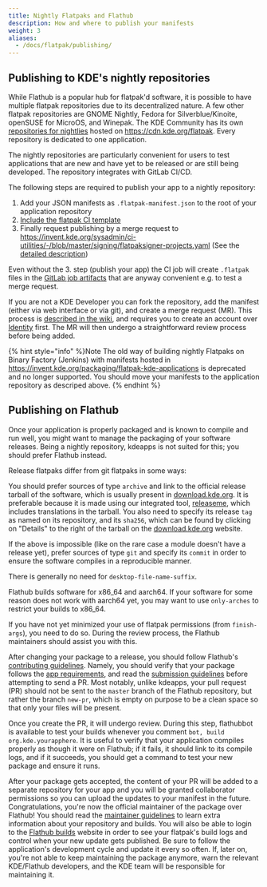 ```yaml
---
title: Nightly Flatpaks and Flathub
description: How and where to publish your manifests
weight: 3
aliases:
  - /docs/flatpak/publishing/
---
```


## Publishing to KDE's nightly repositories 

While Flathub is a popular hub for flatpak'd software, it is possible to have multiple flatpak repositories due to its decentralized nature. A few other flatpak repositories are GNOME Nightly, Fedora for Silverblue/Kinoite, openSUSE for MicroOS, and Winepak. The KDE Community has its own [repositories for nightlies](https://userbase.kde.org/Tutorials/Flatpak) hosted on https://cdn.kde.org/flatpak. Every repository is dedicated to one application.

The nightly repositories are particularly convenient for users to test applications that are new and have yet to be released or are still being developed. The repository integrates with GitLab CI/CD.

The following steps are required to publish your app to a nightly repository:
1. Add your JSON manifests as `.flatpak-manifest.json` to the root of your application repository
2. [Include the flatpak CI template](https://community.kde.org/Infrastructure/Continuous_Integration_System#Including_CI_templates)
3. Finally request publishing by a merge request to https://invent.kde.org/sysadmin/ci-utilities/-/blob/master/signing/flatpaksigner-projects.yaml (See the [detailed description](https://invent.kde.org/sysadmin/ci-utilities/-/blob/master/signing/README.md#flatpaksigner))

Even without the 3. step (publish your app) the CI job will create `.flatpak` files in the [GitLab job artifacts](https://community.kde.org/Infrastructure/Continuous_Integration_System#Special_cases_and_job_artifacts) that are anyway convenient e.g. to test a merge request.

If you are not a KDE Developer you can fork the repository, add the manifest (either via web interface or via git), and create a merge request (MR). This process is [described in the wiki](https://community.kde.org/Infrastructure/GitLab), and requires you to create an account over [Identity](https://identity.kde.org/) first. The MR will then undergo a straightforward review process before being added.

{% hint style="info" %}Note
The old way of building nightly Flatpaks on Binary Factory (Jenkins) with manifests hosted in https://invent.kde.org/packaging/flatpak-kde-applications is deprecated and no longer supported. You should move your manifests to the application repository as descriped above.
{% endhint %}

## Publishing on Flathub

Once your application is properly packaged and is known to compile and run well, you might want to manage the packaging of your software releases. Being a nightly repository, kdeapps is not suited for this; you should prefer Flathub instead.

Release flatpaks differ from git flatpaks in some ways:

You should prefer sources of type `archive` and link to the official release tarball of the software, which is usually present in [download.kde.org](https://download.kde.org). It is preferable because it is made using our integrated tool, [releaseme](https://community.kde.org/ReleasingSoftware#Creating_a_Tarball), which includes translations in the tarball. You also need to specify its release `tag` as named on its repository, and its `sha256`, which can be found by clicking on "Details" to the right of the tarball on the [download.kde.org](https://download.kde.org) website.

If the above is impossible (like on the rare case a module doesn't have a release yet), prefer sources of type `git` and specify its `commit` in order to ensure the software compiles in a reproducible manner.

There is generally no need for `desktop-file-name-suffix`.

Flathub builds software for x86_64 and aarch64. If your software for some reason does not work with aarch64 yet, you may want to use `only-arches` to restrict your builds to x86_64.

If you have not yet minimized your use of flatpak permissions (from `finish-args`), you need to do so. During the review process, the Flathub maintainers should assist you with this.

After changing your package to a release, you should follow Flathub's [contributing guidelines](https://github.com/flathub/flathub/blob/master/CONTRIBUTING.md). Namely, you should verify that your package follows the [app requirements](https://github.com/flathub/flathub/wiki/App-Requirements), and read the [submission guidelines](https://github.com/flathub/flathub/wiki/App-Submission) before attempting to send a PR. Most notably, unlike kdeapps, your pull request (PR) should not be sent to the `master` branch of the Flathub repository, but rather the branch `new-pr`, which is empty on purpose to be a clean space so that only your files will be present.

Once you create the PR, it will undergo review. During this step, flathubbot is available to test your builds whenever you comment `bot, build org.kde.yourapphere`. It is useful to verify that your application compiles properly as though it were on Flathub; if it fails, it should link to its compile logs, and if it succeeds, you should get a command to test your new package and ensure it runs.

After your package gets accepted, the content of your PR will be added to a separate repository for your app and you will be granted collaborator permissions so you can upload the updates to your manifest in the future. Congratulations, you're now the official maintainer of the package over Flathub! You should read the [maintainer guidelines](https://github.com/flathub/flathub/wiki/App-Maintenance) to learn extra information about your repository and builds. You will also be able to login to the [Flathub builds](https://flathub.org/builds/) website in order to see your flatpak's build logs and control when your new update gets published. Be sure to follow the application's development cycle and update it every so often. If, later on, you're not able to keep maintaining the package anymore, warn the relevant KDE/Flathub developers, and the KDE team will be responsible for maintaining it.
